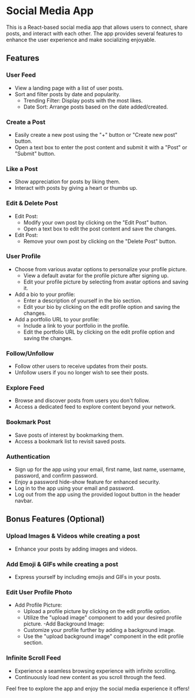 # Social Media App
This is a React-based social media app that allows users to connect, share posts, and interact with each other. The app provides several features to enhance the user experience and make socializing enjoyable.
## Features
### User Feed
- View a landing page with a list of user posts.
- Sort and filter posts by date and popularity.
  - Trending Filter: Display posts with the most likes.
  - Date Sort: Arrange posts based on the date added/created.
### Create a Post
- Easily create a new post using the "+" button or "Create new post" button.
- Open a text box to enter the post content and submit it with a "Post" or "Submit" button.
### Like a Post
- Show appreciation for posts by liking them.
- Interact with posts by giving a heart or thumbs up.
### Edit & Delete Post
- Edit Post:
  - Modify your own post by clicking on the "Edit Post" button.
  - Open a text box to edit the post content and save the changes.
- Edit Post:
  - Remove your own post by clicking on the "Delete Post" button.
### User Profile
- Choose from various avatar options to personalize your profile picture.
  - View a default avatar for the profile picture after signing up.
  - Edit your profile picture by selecting from avatar options and saving it.
- Add a bio to your profile:
  - Enter a description of yourself in the bio section.
  - Edit your bio by clicking on the edit profile option and saving the changes.
- Add a portfolio URL to your profile:
  - Include a link to your portfolio in the profile.
  - Edit the portfolio URL by clicking on the edit profile option and saving the changes.

### Follow/Unfollow
- Follow other users to receive updates from their posts.
- Unfollow users if you no longer wish to see their posts.

### Explore Feed
- Browse and discover posts from users you don't follow.
- Access a dedicated feed to explore content beyond your network.
### Bookmark Post
- Save posts of interest by bookmarking them.
- Access a bookmark list to revisit saved posts.
### Authentication
- Sign up for the app using your email, first name, last name, username, password, and confirm password.
- Enjoy a password hide-show feature for enhanced security.
- Log in to the app using your email and password.
- Log out from the app using the provided logout button in the header navbar.

## Bonus Features (Optional)
### Upload Images & Videos while creating a post
- Enhance your posts by adding images and videos.
### Add Emoji & GIFs while creating a post
- Express yourself by including emojis and GIFs in your posts.
### Edit User Profile Photo
- Add Profile Picture:
  - Upload a profile picture by clicking on the edit profile option.
  - Utilize the "upload image" component to add your desired profile picture.
-Add Background Image:
  - Customize your profile further by adding a background image.
  - Use the "upload background image" component in the edit profile section.

### Infinite Scroll Feed
- Experience a seamless browsing experience with infinite scrolling.
- Continuously load new content as you scroll through the feed.


Feel free to explore the app and enjoy the social media experience it offers!
